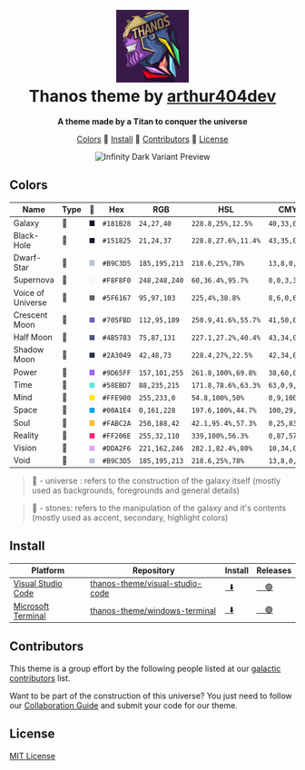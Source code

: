 <h1 align="center">
  <br>
  <img src="assets/image/logo/256x256.png" alt="Thanos theme" width="128">
  <br>
  Thanos theme by <a href="https://github.com/arthur404dev">arthur404dev</a>
  <br>
</h1>

<p align="center">
  <strong>A theme made by a Titan to conquer the universe</strong>
</p>

<p align="center">
  <a href="#colors">Colors</a> 👾
  <a href="#install">Install</a> 👾
  <a href="#contributors">Contributors</a> 👾
  <a href="#license">License</a>
</p>

<p align="center">
  <img alt="Infinity Dark Variant Preview" src="assets/image/previews/visual-studio-code/preview.gif">
</p>

## Colors

<p align="center">

| Name             | Type | 🎨                                                                       | Hex       | RGB           | HSL                 | CMYK          |
| ----------------- | ---- | ------------------------------------------------------------------------ | --------- | ------------- | ------------------- | ------------- |
| Galaxy            | 🌌   | ![Galaxy Color](assets/colors/universe/galaxy.png)                       | `#181B28` | `24,27,40`    | `228.8,25%,12.5%`   | `40,33,0,84`  |
| Black-Hole        | 🌌   | ![Black-Hole Color](assets/colors/universe/black-hole.png)               | `#151825` | `21,24,37`    | `228.8,27.6%,11.4%` | `43,35,0,85`  |
| Dwarf-Star        | 🌌   | ![Dwarf-Star Color](assets/colors/universe/dwarf-star.png)               | `#B9C3D5` | `185,195,213` | `218.6,25%,78%`     | `13,8,0,16`   |
| Supernova         | 🌌   | ![Supernova Color](assets/colors/universe/supernova.png)                 | `#F8F8F0` | `248,248,240` | `60,36.4%,95.7%`    | `0,0,3,3`     |
| Voice of Universe | 🌌   | ![Voice of Universe Color](assets/colors/universe/voice-of-universe.png) | `#5F6167` | `95,97,103`   | `225,4%,38.8%`      | `8,6,0,60`    |
| Crescent Moon     | 🌌   | ![Crescent Moon Color](assets/colors/universe/crescent-moon.png)         | `#705FBD` | `112,95,189`  | `250.9,41.6%,55.7%` | `41,50,0,26`  |
| Half Moon         | 🌌   | ![Half Moon Color](assets/colors/universe/half-moon.png)                 | `#4B5783` | `75,87,131`   | `227.1,27.2%,40.4%` | `43,34,0,49`  |
| Shadow Moon       | 🌌   | ![Shadow Moon Color](assets/colors/universe/shadow-moon.png)             | `#2A3049` | `42,48,73`    | `228.4,27%,22.5%`   | `42,34,0,71`  |
| Power             | 💎   | ![Power Stone Color](assets/colors/stones/power-stone.png)               | `#9D65FF` | `157,101,255` | `261.8,100%,69.8%`  | `38,60,0,0`   |
| Time              | 💎   | ![Time Stone Color](assets/colors/stones/time-stone.png)                 | `#58EBD7` | `88,235,215`  | `171.8,78.6%,63.3%` | `63,0,9,8`    |
| Mind              | 💎   | ![Mind Stone Color](assets/colors/stones/mind-stone.png)                 | `#FFE900` | `255,233,0`   | `54.8,100%,50%`     | `0,9,100,0`   |
| Space             | 💎   | ![Space Stone Color](assets/colors/stones/space-stone.png)               | `#00A1E4` | `0,161,228`   | `197.6,100%,44.7%`  | `100,29,0,11` |
| Soul              | 💎   | ![Soul Stone Color](assets/colors/stones/soul-stone.png)                 | `#FABC2A` | `250,188,42`  | `42.1,95.4%,57.3%`  | `0,25,83,2`   |
| Reality           | 💎   | ![Reality Stone Color](assets/colors/stones/reality-stone.png)           | `#FF206E` | `255,32,110`  | `339,100%,56.3%`    | `0,87,57,0`   |
| Vision            | 💎   | ![Vision Stone Color](assets/colors/stones/vision-stone.png)             | `#DDA2F6` | `221,162,246` | `282.1,82.4%,80%`   | `10,34,0,4`   |
| Void              | 💎   | ![Void Stone Color](assets/colors/stones/void-stone.png)                 | `#B9C3D5` | `185,195,213` | `218.6,25%,78%`     | `13,8,0,16`   |

</p>

> 🌌 - universe : refers to the construction of the galaxy itself (mostly used as backgrounds, foregrounds and general details)

> 💎 - stones: refers to the manipulation of the galaxy and it's contents (mostly used as accent, secondary, highlight colors)

## Install

<p align="center">

| Platform                                                    | Repository                                                                            | Install                                                                         | Releases                                                              |
| ----------------------------------------------------------- | ------------------------------------------------------------------------------------- | ------------------------------------------------------------------------------- | --------------------------------------------------------------------- |
| [Visual Studio Code](https://code.visualstudio.com/)        | [thanos-theme/visual-studio-code](https://github.com/thanos-theme/visual-studio-code) | [  ⬇️](https://github.com/thanos-theme/visual-studio-code/blob/main/INSTALL.md) | [    🟢](https://github.com/thanos-theme/visual-studio-code/releases) |
| [Microsoft Terminal](https://github.com/Microsoft/Terminal) | [thanos-theme/windows-terminal](https://github.com/thanos-theme/windows-terminal)     | [  ⬇️](https://github.com/thanos-theme/windows-terminal/blob/main/INSTALL.md)   | [    🟢](https://github.com/thanos-theme/windows-terminal/releases)   |

</p>

## Contributors

This theme is a group effort by the following people listed at our [galactic contributors](https://github.com/thanos-theme/thanos/graphs/contributors) list.

Want to be part of the construction of this universe? You just need to follow our [Collaboration Guide](docs/COLLABORATE.md) and submit your code for our theme.

## License

[MIT License](./LICENSE)
